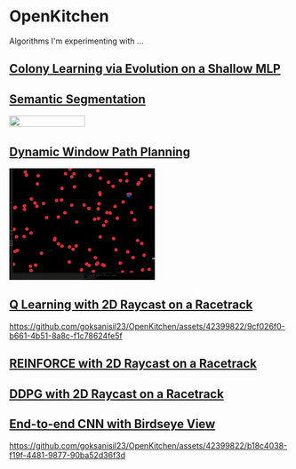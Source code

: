 # OpenKitchen
Algorithms I'm experimenting with ...

## [Colony Learning via Evolution on a Shallow MLP](/EvolutionaryRacer)

## [Semantic Segmentation](/RayCastRacer)
<img src="https://raw.githubusercontent.com/goksanisil23/OpenKitchen/main/SemSegRacer/resources/inference_gpu.gif" width=52% height=30%>

## [Dynamic Window Path Planning](/DynamicWindow)
<img src="https://raw.githubusercontent.com/goksanisil23/OpenKitchen/main/DynamicWindow/dynamic_window.gif" width=52% height=30%>

## [Q Learning with 2D Raycast on a Racetrack](/RLRacers/Q_Learning)
https://github.com/goksanisil23/OpenKitchen/assets/42399822/9cf026f0-b661-4b51-8a8c-f1c78624fe5f
## [REINFORCE with 2D Raycast on a Racetrack](/RLRacers/Reinforce)

## [DDPG with 2D Raycast on a Racetrack](/RLRacers/DDPG)

## [End-to-end CNN with Birdseye View](/E2E_Supervised)
https://github.com/goksanisil23/OpenKitchen/assets/42399822/b18c4038-f19f-4481-9877-90ba52d36f3d